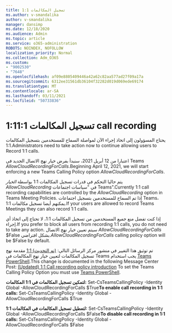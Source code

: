 ```yaml
---
title: تسجيل المكالمات 1:1
ms.author: v-smandalika
author: v-smandalika
manager: dansimp
ms.date: 12/18/2020
ms.audience: Admin
ms.topic: article
ms.service: o365-administration
ROBOTS: NOINDEX, NOFOLLOW
localization_priority: Normal
ms.collection: Adm_O365
ms.custom:
- "9002530"
- "7648"
ms.openlocfilehash: af09e8805409446a42a62c82aa577ad27f09a17a
ms.sourcegitcommit: 6312ee31561db36104f32282d019d069ede69174
ms.translationtype: MT
ms.contentlocale: ar-SA
ms.lasthandoff: 03/11/2021
ms.locfileid: "50733836"
---
```

# <a name="11-call-recording"></a><span data-ttu-id="22bfb-102">تسجيل المكالمات 1:1</span><span class="sxs-lookup"><span data-stu-id="22bfb-102">1:1 call recording</span></span>

<span data-ttu-id="22bfb-103">يحتاج المسؤولون إلى اتخاذ إجراء الآن لمواصلة السماح للمستخدمين بتسجيل المكالمات 1:1.</span><span class="sxs-lookup"><span data-stu-id="22bfb-103">Administrators need to take action now to continue allowing users to Record 1:1 calls.</span></span>
 
<span data-ttu-id="22bfb-104">اعتبارا من 12 أبريل 2021، سنبدأ بفرض خيار نهج الاتصال الجديد في Teams *AllowCloudRecordingForCalls*.</span><span class="sxs-lookup"><span data-stu-id="22bfb-104">Beginning April 12, 2021, we will start enforcing a new Teams Calling Policy option *AllowCloudRecordingForCalls*.</span></span> 

<span data-ttu-id="22bfb-105">يتم حاليا التحكم في قدرات تسجيل المكالمات 1:1 بواسطة *الخيار AllowCloudRecording* في "سياسات اجتماعات Teams".</span><span class="sxs-lookup"><span data-stu-id="22bfb-105">Currently 1:1 call recording capabilities are controlled by the *AllowCloudRecording* option in Teams Meeting Policies.</span></span> <span data-ttu-id="22bfb-106">إذا تم السماح للمستخدمين بتسجيل اجتماعات Teams، يمكنهم أيضا تسجيل مكالمات 1:1.</span><span class="sxs-lookup"><span data-stu-id="22bfb-106">If your users are allowed to record Teams Meetings they can also record 1:1 calls.</span></span>

<span data-ttu-id="22bfb-107">إذا كنت تفضل منع جميع المستخدمين من تسجيل المكالمات 1:1، لا تحتاج إلى اتخاذ أي إجراء.</span><span class="sxs-lookup"><span data-stu-id="22bfb-107">If you prefer to block all users from recording 1:1 calls, you do not need to take any action.</span></span> <span data-ttu-id="22bfb-108">سيتم تعيين خيار نهج الاتصال *AllowCloudRecordingForCalls* $False بشكل افتراضي.</span><span class="sxs-lookup"><span data-stu-id="22bfb-108">*AllowCloudRecordingForCalls* calling policy option will be $False by default.</span></span>

<span data-ttu-id="22bfb-109">تم توثيق هذا التغيير في منشور مركز الرسائل التالي: [(تم التحديث) 1:1](https://portal.microsoft.com/Adminportal/Home?ref=MessageCenter/:/messages/MC238796) مقدمة نهج تسجيل المكالمات لتعيين خيار نهج المكالمات في Teams يجب استخدام [Teams PowerShell](https://docs.microsoft.com/microsoftteams/teams-powershell-install).</span><span class="sxs-lookup"><span data-stu-id="22bfb-109">This change is documented in the following Message Center Post: [(Updated) 1:1 Call recording policy introduction](https://portal.microsoft.com/Adminportal/Home?ref=MessageCenter/:/messages/MC238796) To set the Teams Calling Policy Option you must use [Teams PowerShell](https://docs.microsoft.com/microsoftteams/teams-powershell-install).</span></span>

<span data-ttu-id="22bfb-110">**لتمكين تسجيل المكالمات في 1:1 المكالمات:** Set-CsTeamsCallingPolicy -Identity Global -AllowCloudRecordingForCalls $True</span><span class="sxs-lookup"><span data-stu-id="22bfb-110">**To enable call recording in 1:1 calls:** Set-CsTeamsCallingPolicy -Identity Global -AllowCloudRecordingForCalls $True</span></span>

<span data-ttu-id="22bfb-111">**لتعطيل تسجيل المكالمات في المكالمات 1:1:** Set-CsTeamsCallingPolicy -Identity Global -AllowCloudRecordingForCalls $False</span><span class="sxs-lookup"><span data-stu-id="22bfb-111">**To disable call recording in 1:1 calls:** Set-CsTeamsCallingPolicy -Identity Global -AllowCloudRecordingForCalls $False</span></span>

